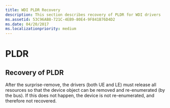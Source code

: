 ```yaml
---
title: WDI PLDR Recovery
description: This section describes recovery of PLDR for WDI drivers
ms.assetid: 53C96AB8-721C-4EB9-80E4-9F841B76D4D2
ms.date: 04/20/2017
ms.localizationpriority: medium
---
```


# PLDR


## Recovery of PLDR


After the surprise-remove, the drivers (both UE and LE) must release all resources so that the device object can be removed and re-enumerated (by the bus). If this does not happen, the device is not re-enumerated, and therefore not recovered.

 

 





